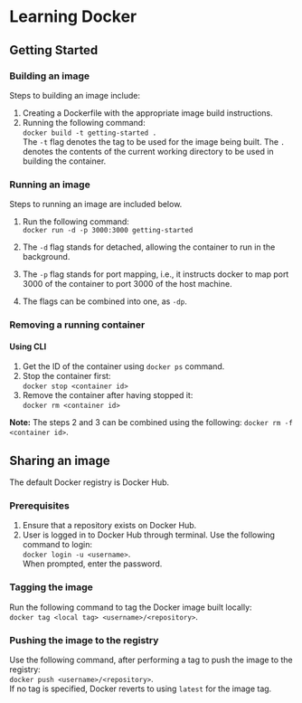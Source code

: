 # Learning Docker

## Getting Started

### Building an image

Steps to building an image include:

1. Creating a Dockerfile with the appropriate image build instructions.
2. Running the following command:  
`docker build -t getting-started .`  
The `-t` flag denotes the tag to be used for the image being built. The `.` denotes the contents of the current working directory to be used in building the container.

### Running an image

Steps to running an image are included below.

1. Run the following command:  
`docker run -d -p 3000:3000 getting-started`

2. The `-d` flag stands for detached, allowing the container to run in the background.
3. The `-p` flag stands for port mapping, i.e., it instructs docker to map port 3000 of the container to port 3000 of the host machine.
4. The flags can be combined into one, as `-dp`.

### Removing a running container

#### Using CLI

1. Get the ID of the container using `docker ps` command.
2. Stop the container first:  
`docker stop <container id>`
3. Remove the container after having stopped it:  
`docker rm <container id>`

**Note:** The steps 2 and 3 can be combined using the following: `docker rm -f <container id>`.

## Sharing an image

The default Docker registry is Docker Hub. 

### Prerequisites 

1. Ensure that a repository exists on Docker Hub.
2. User is logged in to Docker Hub through terminal. Use the following command to login:  
`docker login -u <username>`.  
When prompted, enter the password.

### Tagging the image

Run the following command to tag the Docker image built locally:  
`docker tag <local tag> <username>/<repository>`.

### Pushing the image to the registry

Use the following command, after performing a tag to push the image to the registry:  
`docker push <username>/<repository>`.  
If no tag is specified, Docker reverts to using `latest` for the image tag.

